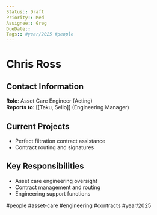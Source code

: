 ```yaml
---
Status:: Draft
Priority:: Med
Assignee:: Greg
DueDate:: 
Tags:: #year/2025 #people
---
```


# Chris Ross

## Contact Information
**Role**: Asset Care Engineer (Acting)  
**Reports to**: [[Taku, Sello]] (Engineering Manager)  

## Current Projects
- Perfect filtration contract assistance
- Contract routing and signatures

## Key Responsibilities
- Asset care engineering oversight
- Contract management and routing
- Engineering support functions

#people #asset-care #engineering #contracts #year/2025